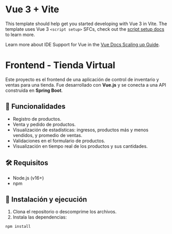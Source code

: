 # Vue 3 + Vite

This template should help get you started developing with Vue 3 in Vite. The template uses Vue 3 `<script setup>` SFCs, check out the [script setup docs](https://v3.vuejs.org/api/sfc-script-setup.html#sfc-script-setup) to learn more.

Learn more about IDE Support for Vue in the [Vue Docs Scaling up Guide](https://vuejs.org/guide/scaling-up/tooling.html#ide-support).

# Frontend - Tienda Virtual

Este proyecto es el frontend de una aplicación de control de inventario y ventas para una tienda. Fue desarrollado con **Vue.js** y se conecta a una API construida en **Spring Boot**.

## 🚀 Funcionalidades

- Registro de productos.
- Venta y pedido de productos.
- Visualización de estadísticas: ingresos, productos más y menos vendidos, y promedio de ventas.
- Validaciones en el formulario de productos.
- Visualización en tiempo real de los productos y sus cantidades.

## 🛠️ Requisitos

- Node.js (v16+)
- npm

## 🔧 Instalación y ejecución

1. Clona el repositorio o descomprime los archivos.
2. Instala las dependencias:

```bash
npm install
